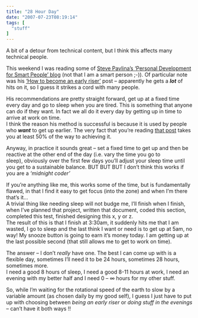 ```yaml
---
title: "28 Hour Day"
date: "2007-07-23T08:19:14"
tags: [
  "stuff"
]
---
```

A bit of a detour from technical content, but I think this affects many technical people.

This weekend I was reading some of [Steve Pavlina’s ‘Personal Development for Smart People’ blog](http://www.stevepavlina.com/blog/) (not that I am a smart person ;-)). Of particular note was his [‘How to become an early riser’](http://www.stevepavlina.com/blog/2005/05/how-to-become-an-early-riser/) post – apparently he gets a ***lot*** of hits on it, so I guess it strikes a cord with many people.

His recommendations are pretty straight forward, get up at a fixed time every day and go to sleep when you are tired. This is something that anyone can do if they want. In fact we all do it every day by getting up in time to arrive at work on time.  
I think the reason his method is successful is because it is used by people who ***want*** to get up earlier. The very fact that you’re reading [that post](http://www.stevepavlina.com/blog/2005/05/how-to-become-an-early-riser/) takes you at least 50% of the way to achieving it.

Anyway, in practice it sounds great – set a fixed time to get up and then be reactive at the other end of the day (i.e. vary the time you go to sleep), obviously over the first few days you’ll adjust your sleep time until you get to a sustainable balance. BUT BUT BUT I don’t think this works if you are a *‘midnight coder’*

If you’re anything like me, this works some of the time, but is fundamentally flawed, in that I find it easy to get focus (into the zone) and when I’m there that’s it…  
A trivial thing like needing sleep will not budge me, I’ll finish when I finish, when I’ve planned that project, written that document, coded this section, completed this test, finished designing this x, y or z.  
The result of this is that I finish at 3:30am, it suddenly hits me that I am wasted, I go to sleep and the last think I want or need is to get up at 5am, no way! My snooze button is going to earn it’s money today. I am getting up at the last possible second (that still allows me to get to work on time).

The answer – I don’t *really* have one. The best I can come up with is a flexible day, sometimes I’ll need it to be 24 hours, sometimes 28 hours, sometimes more.  
I need a good 8 hours of sleep, I need a good 8-11 hours at work, I need an evening with my better half and I need 0 – ∞ hours for my other stuff.

So, while I’m waiting for the rotational speed of the earth to slow by a variable amount (as chosen daily by my good self), I guess I just have to put up with choosing between *being an early riser* or *doing stuff in the evenings* – can’t have it both ways !!